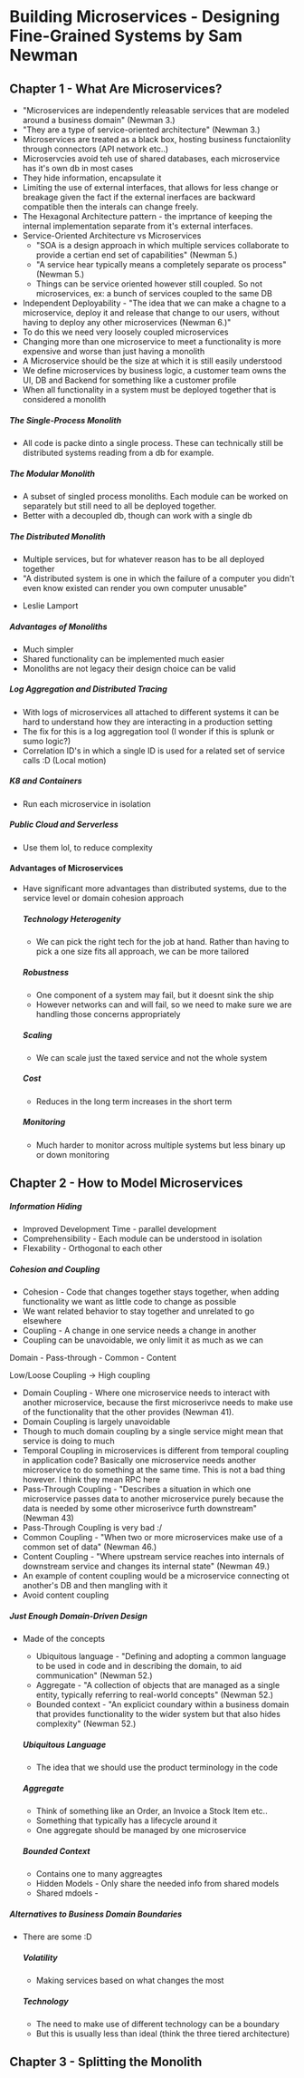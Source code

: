 # Building Microservices - Designing Fine-Grained Systems by Sam Newman

## Chapter 1 - What Are Microservices?

* "Microservices are independently releasable services that are modeled around a business domain" (Newman 3.)
* "They are a type of service-oriented architecture" (Newman 3.)
* Microservices are treated as a black box, hosting business functaionlity through connectors (API network etc..)
* Microservcies avoid teh use of shared databases, each microservice has it's own db in most cases 
* They hide information, encapsulate it
* Limiting the use of external interfaces, that allows for less change or breakage given the fact if the external inerfaces
are backward compatible then the interals can change freely.
* The Hexagonal Architecture pattern - the imprtance of keeping the internal implementation separate 
from it's external interfaces.
* Service-Oriented Architecture vs Microservices 
    * "SOA is a design approach in which multiple services collaborate to provide a certian end set of capabilities" (Newman 5.)
    * "A service hear typically means a completely separate os process" (Newman 5.)
    * Things can be service oriented however still coupled. So not microservices, ex: a bunch of services coupled to the same 
    DB
* Independent Deployability - "The idea that we can make a chagne to a microservice, deploy it and release that change to our users,
 without having to deploy any other microservices (Newman 6.)"
* To do this we need very loosely coupled microservices
* Changing more than one microservice to meet a functionality is more expensive and worse than just having a monolith
* A Microservice should be the size at which it is still easily understood
* We define microservices by business logic, a customer team owns the UI, DB and Backend for something like a customer 
profile
* When all functionality in a system must be deployed together that is considered a monolith

##### The Single-Process Monolith
* All code is packe dinto a single process. These can technically still be distributed systems reading from a db for example.

##### The Modular Monolith
* A subset of singled process monoliths. Each module can be worked on separately but still need to all be deployed together.
* Better with a decoupled db, though can work with a single db

##### The Distributed Monolith 
* Multiple services, but for whatever reason has to be all deployed together
* "A distributed system is one in which the failure of a computer you didn't even know existed can render you own computer unusable"
- Leslie Lamport

##### Advantages of Monoliths
* Much simpler
* Shared functionality can be implemented much easier
* Monoliths are not legacy their design choice can be valid

##### Log Aggregation and Distributed Tracing
* With logs of microservices all attached to different systems it can be hard to understand how they are interacting
in a production setting
* The fix for this is a log aggregation tool (I wonder if this is splunk or sumo logic?)
* Correlation ID's in which a single ID is used for a related set of service calls :D (Local motion)

##### K8 and Containers
* Run each microservice in isolation

##### Public Cloud and Serverless
* Use them lol, to reduce complexity

#### Advantages of Microservices
* Have significant more advantages than distributed systems, due to the service level or domain cohesion approach

    ##### Technology Heterogenity
    * We can pick the right tech for the job at hand. Rather than having to pick a one size fits all approach, we can 
    be more tailored
    
    ##### Robustness
    * One component of a system may fail, but it doesnt sink the ship
    * However networks can and will fail, so we need to make sure we are handling those concerns appropriately
    
    ##### Scaling
    * We can scale just the taxed service and not the whole system
    
    ##### Cost
    * Reduces in the long term increases in the short term
    
    ##### Monitoring
    * Much harder to monitor across multiple systems but less binary up or down monitoring
    
## Chapter 2 - How to Model Microservices

##### Information Hiding
* Improved Development Time - parallel development
* Comprehensibility - Each module can be understood in isolation
* Flexability - Orthogonal to each other

##### Cohesion and Coupling
* Cohesion - Code that changes together stays together, when adding functionality we want as little code to change as possible
* We want related behavior to stay together and unrelated to go elsewhere
* Coupling - A change in one service needs a change in another
* Coupling can be unavoidable, we only limit it as much as we can


Domain -  Pass-through  - Common - Content

Low/Loose Coupling    ->       High coupling

* Domain Coupling - Where one microservice needs to interact with another microservice, because the first microserivce needs to 
make use of the functionality that the other provides (Newman 41).
* Domain Coupling is largely unavoidable
* Though to much domain coupling by a single service might mean that service is doing to much
* Temporal Coupling in microservices is different from temporal coupling in application code? Basically
one microservice needs another microservice to do something at the same time. This is not a bad thing however.
I think they mean RPC here
* Pass-Through Coupling - "Describes a situation in which one microservice passes data to another microservice purely because the
data is needed by some other microserivce furth downstream" (Newman 43)
* Pass-Through Coupling is very bad :/
* Common Coupling - "When two or more microservices make use of a common set of data" (Newman 46.)
* Content Coupling - "Where upstream service reaches into internals of downstream service and changes its internal state" (Newman 49.)
* An example of content coupling would be a microservice connecting ot another's DB and then mangling with it
* Avoid content coupling


##### Just Enough Domain-Driven Design

* Made of the concepts 
    * Ubiquitous language - "Defining and adopting a common language to be used in code and in describing
    the domain, to aid communication" (Newman 52.)
    * Aggregate - "A collection of objects that are managed as a single entity, typically referring to real-world concepts"
    (Newman 52.)
    * Bounded context - "An explicict coundary within a business domain that provides functionality to the wider system but that 
    also hides complexity" (Newman 52.)
    
    ##### Ubiquitous Language
    * The idea that we should use the product terminology in the code
    
    ##### Aggregate
    * Think of something like an Order, an Invoice a Stock Item etc..
    * Something that typically has a lifecycle around it
    * One aggregate should be managed by one microservice
    
    ##### Bounded Context
    * Contains one to many aggreagtes
    * Hidden Models - Only share the needed info from shared models
    * Shared mdoels - 

##### Alternatives to Business Domain Boundaries

* There are some :D 
  
    ##### Volatility
    * Making services based on what changes the most
    
    ##### Technology
    * The need to make use of different technology can be a boundary
    * But this is usually less than ideal (think the three tiered architecture)
    
    
## Chapter 3 - Splitting the Monolith
 